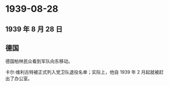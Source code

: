 # 1939-08-28

## 1939 年 8 月 28 日

## 德国

德国柏林民众看到军队向东移动。

卡尔·维利古特被正式列入党卫队退役名单；实际上，他自 1939 年 2
月起就被赶出了办公室。

